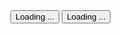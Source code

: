 <script>
    import { Spinner, Button } from 'svelte-5-ui-lib'
</script>

<div class="flex flex-wrap items-center gap-2">
    <Button>
      <Spinner svgclass="me-3" size="4" color="white" />
      Loading ...
    </Button>
    <Button outline color="dark">
      <Spinner svgclass="me-3" size="4" />
      Loading ...
    </Button>
</div>